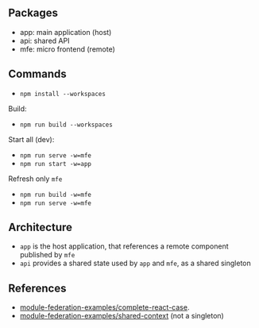 ## Packages
* app: main application (host)
* api: shared API
* mfe: micro frontend (remote)

## Commands

* `npm install --workspaces`

Build:
* `npm run build --workspaces`

Start all (dev):
* `npm run serve -w=mfe`
* `npm run start -w=app`

Refresh only `mfe`
* `npm run build -w=mfe`
* `npm run serve -w=mfe`

## Architecture

* `app` is the host application, that references a remote component published by `mfe`
* `api` provides a shared state used by `app` and `mfe`, as a shared singleton

## References
* [module-federation-examples/complete-react-case](https://github.com/module-federation/module-federation-examples/tree/master/complete-react-case).
* [module-federation-examples/shared-context](https://github.com/module-federation/module-federation-examples/tree/master/shared-context) (not a singleton)